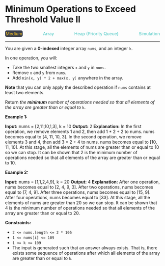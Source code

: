 # Minimum Operations to Exceed Threshold Value II

<div style="display: flex; justify-content: space-between; align-items: center">
<div style="color: #fac31d;
padding: 2px; background-color: #3a3f4b; border-radius: 5px;">Medium</div>
<div style="color: #46c6c2">Array</div>
<div style="color: #46c6c2">Heap (Priority Queue)</div>
<div style="color: #46c6c2">Simulation</div>
</div>

---

You are given a **0-indexed** integer array `nums`, and an integer `k`.

In one operation, you will:

*   Take the two smallest integers `x` and `y` in `nums`.
*   Remove `x` and `y` from `nums`.
*   Add `min(x, y) * 2 + max(x, y)` anywhere in the array.

**Note** that you can only apply the described operation if `nums` contains at least two elements.

Return _the **minimum** number of operations needed so that all elements of the array are greater than or equal to_ `k`.

**Example 1:**

**Input:** nums = \[2,11,10,1,3\], k = 10
**Output:** 2
**Explanation:** In the first operation, we remove elements 1 and 2, then add 1 \* 2 + 2 to nums. nums becomes equal to \[4, 11, 10, 3\].
In the second operation, we remove elements 3 and 4, then add 3 \* 2 + 4 to nums. nums becomes equal to \[10, 11, 10\].
At this stage, all the elements of nums are greater than or equal to 10 so we can stop.
It can be shown that 2 is the minimum number of operations needed so that all elements of the array are greater than or equal to 10.

**Example 2:**

**Input:** nums = \[1,1,2,4,9\], k = 20
**Output:** 4
**Explanation:** After one operation, nums becomes equal to \[2, 4, 9, 3\].
After two operations, nums becomes equal to \[7, 4, 9\].
After three operations, nums becomes equal to \[15, 9\].
After four operations, nums becomes equal to \[33\].
At this stage, all the elements of nums are greater than 20 so we can stop.
It can be shown that 4 is the minimum number of operations needed so that all elements of the array are greater than or equal to 20.

**Constraints:**

*   `2 <= nums.length <= 2 * 105`
*   `1 <= nums[i] <= 109`
*   `1 <= k <= 109`
*   The input is generated such that an answer always exists. That is, there exists some sequence of operations after which all elements of the array are greater than or equal to `k`.